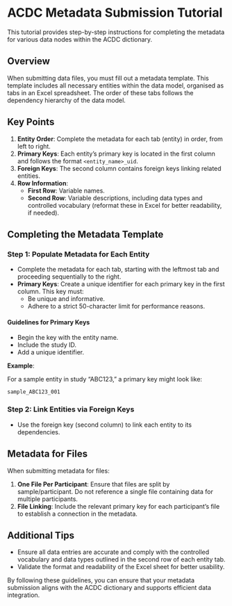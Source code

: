 # ACDC Metadata Submission Tutorial

This tutorial provides step-by-step instructions for completing the metadata for various data nodes within the ACDC dictionary.


## Overview

When submitting data files, you must fill out a metadata template. This template includes all necessary entities within the data model, organised as tabs in an Excel spreadsheet. The order of these tabs follows the dependency hierarchy of the data model.


## Key Points

1. **Entity Order**: Complete the metadata for each tab (entity) in order, from left to right.
2. **Primary Keys**: Each entity’s primary key is located in the first column and follows the format `<entity_name>_uid`.
3. **Foreign Keys**: The second column contains foreign keys linking related entities.
4. **Row Information**:
   - **First Row**: Variable names.
   - **Second Row**: Variable descriptions, including data types and controlled vocabulary (reformat these in Excel for better readability, if needed).

## Completing the Metadata Template


### Step 1: Populate Metadata for Each Entity

- Complete the metadata for each tab, starting with the leftmost tab and proceeding sequentially to the right.
- **Primary Keys**: Create a unique identifier for each primary key in the first column. This key must:
  - Be unique and informative.
  - Adhere to a strict 50-character limit for performance reasons.


#### Guidelines for Primary Keys

- Begin the key with the entity name.
- Include the study ID.
- Add a unique identifier.

**Example**:

For a sample entity in study “ABC123,” a primary key might look like:

`sample_ABC123_001`


### Step 2: Link Entities via Foreign Keys

- Use the foreign key (second column) to link each entity to its dependencies.


## Metadata for Files

When submitting metadata for files:
1. **One File Per Participant**: Ensure that files are split by sample/participant. Do not reference a single file containing data for multiple participants.
2. **File Linking**: Include the relevant primary key for each participant’s file to establish a connection in the metadata.


## Additional Tips

- Ensure all data entries are accurate and comply with the controlled vocabulary and data types outlined in the second row of each entity tab.
- Validate the format and readability of the Excel sheet for better usability.

By following these guidelines, you can ensure that your metadata submission aligns with the ACDC dictionary and supports efficient data integration.